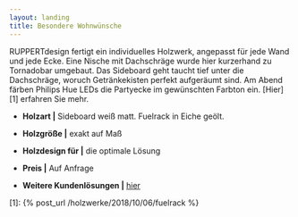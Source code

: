 ```yaml
---
layout: landing
title: Besondere Wohnwünsche
---
```


RUPPERTdesign fertigt ein individuelles Holzwerk, angepasst für jede Wand und jede Ecke.
Eine Nische mit Dachschräge wurde hier kurzerhand zu Tornadobar umgebaut.
Das Sideboard geht taucht tief unter die Dachschräge, woruch Getränkekisten perfekt aufgeräumt sind.
Am Abend färben Philips Hue LEDs die Partyecke im gewünschten Farbton ein.
[Hier][1] erfahren Sie mehr.

- **Holzart \|** Sideboard weiß matt. Fuelrack in Eiche geölt.
- **Holzgröße \|** exakt auf Maß
- **Holzdesign für \|** die optimale Lösung
- **Preis \|** Auf Anfrage

- **Weitere Kundenlösungen \|** <a href="{{ site.baseurl }}/holzwerke">hier</a>

[1]: {% post_url /holzwerke/2018/10/06/fuelrack %}
